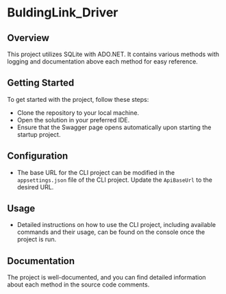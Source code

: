 # BuldingLink_Driver

## Overview

This project utilizes SQLite with ADO.NET. It contains various methods with logging and documentation above each method for easy reference.

## Getting Started

To get started with the project, follow these steps:

- Clone the repository to your local machine.
- Open the solution in your preferred IDE.
- Ensure that the Swagger page opens automatically upon starting the startup project.

## Configuration

- The base URL for the CLI project can be modified in the `appsettings.json` file of the CLI project. Update the `ApiBaseUrl` to the desired URL.

## Usage

- Detailed instructions on how to use the CLI project, including available commands and their usage, can be found on the console once the project is run.

## Documentation

The project is well-documented, and you can find detailed information about each method in the source code comments.
